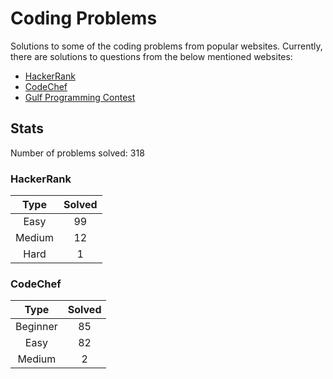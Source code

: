 # Coding Problems

Solutions to some of the coding problems from popular websites. Currently, there are solutions to questions from the below mentioned websites:
* [HackerRank](HackerRank "HackerRank")
* [CodeChef](CodeChef "CodeChef")
* [Gulf Programming Contest](Gulf%20Programming%20Contest "GPC")

## Stats

Number of problems solved: 318

### HackerRank

|Type|Solved|
|:---:|:---:|
|Easy|99|
|Medium|12|
|Hard|1|

### CodeChef

|Type|Solved|
|:---:|:---:|
|Beginner|85|
|Easy|82|
|Medium|2|
